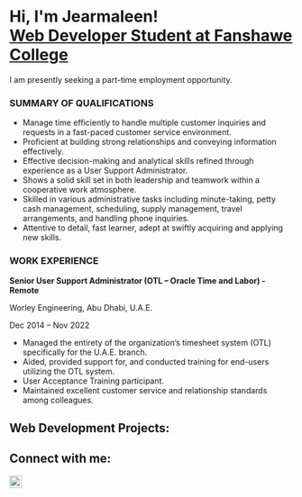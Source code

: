 <h1>Hi, I'm Jearmaleen! <br/><a href="https://github.com/jbbergonio.github.io">Web Developer Student at Fanshawe College</a></h1>

<p>
I am presently seeking a part-time employment opportunity.</p>

<h3>SUMMARY OF QUALIFICATIONS</h3>

<ul>
<li>Manage time efficiently to handle multiple customer inquiries and requests in a fast-paced customer service environment.</li>
<li>Proficient at building strong relationships and conveying information effectively.</li>
<li>Effective decision-making and analytical skills refined through experience as a User Support Administrator.</li>
<li>Shows a solid skill set in both leadership and teamwork within a cooperative work atmosphere.</li>
<li>Skilled in various administrative tasks including minute-taking, petty cash management, scheduling, supply management, travel arrangements, and handling phone inquiries.</li>
<li>Attentive to detail, fast learner, adept at swiftly acquiring and applying new skills.</li>
</ul>

<h3>WORK EXPERIENCE</h3>
<p><strong>Senior User Support Administrator (OTL – Oracle Time and Labor) - Remote</strong></p>
<p>Worley Engineering, Abu Dhabi, U.A.E.</p>
<p>Dec 2014 – Nov 2022</p>
<ul>
<li>Managed the entirety of the organization’s timesheet system (OTL) specifically for the U.A.E. branch.</li>
<li>Aided, provided support for, and conducted training for end-users utilizing the OTL system.</li>
<li>User Acceptance Training participant.</li>
<li>Maintained excellent customer service and relationship standards among colleagues.</li>
</ul>



<h2>Web Development Projects:</h2>


<h2>Connect with me:</h2>


[<img align="left" alt="Jearmaleen Bergonio | LinkedIn" width="22px" src="https://cdn.jsdelivr.net/npm/simple-icons@v3/icons/linkedin.svg" />][linkedin]



[linkedin]: https://www.linkedin.com/in/jearmaleenbb

<!--
**joshmadakor1/joshmadakor1** is a ✨ _special_ ✨ repository because its `README.md` (this file) appears on your GitHub profile.

Here are some ideas to get you started:

- 🔭 I’m currently working on ...
- 🌱 I’m currently learning ...
- 👯 I’m looking to collaborate on ...
- 🤔 I’m looking for help with ...
- 💬 Ask me about ...
- 📫 How to reach me: ...
- 😄 Pronouns: ...
- ⚡ Fun fact: ...
-->
